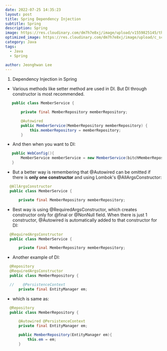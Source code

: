 ```yaml
---
date: 2022-07-25 14:35:23
layout: post
title: Spring Dependency Injection
subtitle: Spring 
description: Spring 
image: https://res.cloudinary.com/dm7h7e8xj/image/upload/v1559825145/theme16_o0seet.jpg
optimized_image: https://res.cloudinary.com/dm7h7e8xj/image/upload/c_scale,w_380/v1559825145/theme16_o0seet.jpg
category: Java
tags:
  - Java
  - Spring
  
author: Jeonghwan Lee
---
```


1. Dependency Injection in Spring

 * Various methods like setter method are used in DI. But DI through constructor is most recommended.

 ```java
    public class MemberService {

        private final MemberRepository memberRepository;

        @Autowired
        public MemberService(MemberRepository memberRepository) {
            this.memberRepository = memberRepository;
        }
 ```
 * And then when you want to DI:

 ```java
    public WebConfig(){
        MemberService memberService = new MemberService(bitchMemberRepository);
    }
 ```

  * But a better way is remembering that @Autowired can be omitted if there is **only one constructor** and using Lombok's @AllArgsConstructor:

  ```java
    @AllArgsConstructor
    public class MemberService {

        private final MemberRepository memberRepository;
  ```

  * Best way is using @RequiredArgsConstructor, which creates constructor only for @final or @NonNull field. When there is just 1 constructor, @Autowired is automatically added to that constructor for DI:

  ```java
    @RequiredArgsConstructor
    public class MemberService {

        private final MemberRepository memberRepository;
  ```

  * Another example of DI:
  ```java
    @Repository
    @RequiredArgsConstructor
    public class MemberRepository {

    //    @PersistenceContext
        private final EntityManager em;
  ```

  * which is same as:
  ```java
    @Repository
    public class MemberRepository {

        @Autowired @PersistenceContext
        private final EntityManager em;

        public MemberRepository(EntityManager em){
            this.em = em;
        }
  ```

